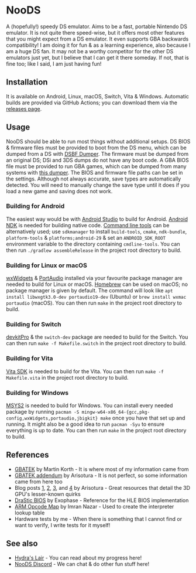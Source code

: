 # NooDS
A (hopefully!) speedy DS emulator. Aims to be a fast, portable Nintendo DS emulator. It is not quite there speed-wise, but it offers most other features that you might expect from a DS emulator. It even supports GBA backwards compatibility! I am doing it for fun & as a learning experience, also because I am a huge DS fan. It may not be a worthy competitor for the other DS emulators just yet, but I believe that I can get it there someday. If not, that is fine too; like I said, I am just having fun!
## Installation
It is available on Android, Linux, macOS, Switch, Vita & Windows. Automatic builds are provided via GitHub Actions; you can download them via the [releases page](https://github.com/Hydr8gon/NooDS/releases).
## Usage
NooDS should be able to run most things without additional setups. DS BIOS & firmware files must be provided to boot from the DS menu, which can be dumped from a DS with [DSBF Dumper](https://archive.org/details/dsbf-dumper). The firmware must be dumped from an original DS; DSi and 3DS dumps do not have any boot code. A GBA BIOS file must be provided to run GBA games, which can be dumped from many systems with [this dumper](https://github.com/mgba-emu/bios-dump). The BIOS and firmware file paths can be set in the settings. Although not always accurate, save types are automatically detected. You will need to manually change the save type until it does if you load a new game and saving does not work.
### Building for Android
The easiest way would be with [Android Studio](https://developer.android.com/studio) to build for Android. [Android NDK](https://developer.android.com/studio/projects/install-ndk) is needed for building native code. [Command line tools](https://developer.android.com/studio#command-tools) can be alternatively used; use `sdkmanager` to install `build-tools`, `cmake`, `ndk-bundle`, `platform-tools` & `platforms;android-29` & set an `ANDROID_SDK_ROOT` environment variable to the directory containing `cmdline-tools`. You can then run `./gradlew assembleRelease` in the project root directory to build.
### Building for Linux or macOS
[wxWidgets](https://www.wxwidgets.org) & [PortAudio](http://www.portaudio.com) installed via your favourite package manager are needed to build for Linux or macOS. [Homebrew](https://brew.sh) can be used on macOS; no package manager is given by default. The command will look like `apt install libwxgtk3.0-dev portaudio19-dev` (Ubuntu) or `brew install wxmac portaudio` (macOS). You can then run `make` in the project root directory to build.
### Building for Switch
[devkitPro](https://devkitpro.org/wiki/Getting_Started) & the `switch-dev` package are needed to build for the Switch. You can then run `make -f Makefile.switch` in the project root directory to build.
### Building for Vita
[Vita SDK](https://vitasdk.org/) is needed to build for the Vita. You can then run `make -f Makefile.vita` in the project root directory to build.
### Building for Windows
[MSYS2](https://www.msys2.org) is needed to build for Windows. You can install every needed package by running `pacman -S mingw-w64-x86_64-{gcc,pkg-config,wxWidgets,portaudio,jbigkit} make` once you have that set up and running. It might also be a good idea to run `pacman -Syu` to ensure everything is up to date. You can then run `make` in the project root directory to build.
## References
* [GBATEK](https://problemkaputt.de/gbatek.htm) by Martin Korth - It is where most of my information came from
* [GBATEK addendum](http://melonds.kuribo64.net/board/thread.php?id=13) by Arisotura - It is not perfect, so some information came from here too
* Blog posts [1](http://melonds.kuribo64.net/comments.php?id=85), [2](https://melonds.kuribo64.net/comments.php?id=56), [3](https://melonds.kuribo64.net/comments.php?id=32), and [4](https://melonds.kuribo64.net/comments.php?id=27) by Arisotura - Great resources that detail the 3D GPU's lesser-known quirks
* [DraStic BIOS](https://drive.google.com/file/d/1dl6xgOXc892r43RzkIJKI6nikYIipzoN/view) by Exophase - Reference for the HLE BIOS implementation
* [ARM Opcode Map](https://imrannazar.com/ARM-Opcode-Map) by Imran Nazar - Used to create the interpreter lookup table
* Hardware tests by me - When there is something that I cannot find or want to verify, I write tests for it myself!

## See also
* [Hydra's Lair](https://hydr8gon.github.io/) - You can read about my progress here!
* [NooDS Discord](https://discord.gg/JbNz7y4) - We can chat & do other fun stuff here!
